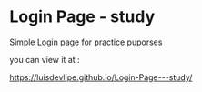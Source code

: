 # Login Page - study
 Simple Login page for practice puporses

you can view it at :

https://luisdevlipe.github.io/Login-Page---study/
